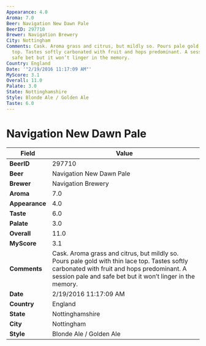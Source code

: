 ```yaml
---
Appearance: 4.0
Aroma: 7.0
Beer: Navigation New Dawn Pale
BeerID: 297710
Brewer: Navigation Brewery
City: Nottingham
Comments: Cask. Aroma grass and citrus, but mildly so. Pours pale gold with thin lace
  top. Tastes softly carbonated with fruit and hops predominant. A session pale and
  safe bet but it won’t linger in the memory.
Country: England
Date: '"2/19/2016 11:17:09 AM"'
MyScore: 3.1
Overall: 11.0
Palate: 3.0
State: Nottinghamshire
Style: Blonde Ale / Golden Ale
Taste: 6.0
---
```


# Navigation New Dawn Pale

| Field         | Value |
|---------------|-------|
| **BeerID** | 297710 |
| **Beer** | Navigation New Dawn Pale |
| **Brewer** | Navigation Brewery |
| **Aroma** | 7.0 |
| **Appearance** | 4.0 |
| **Taste** | 6.0 |
| **Palate** | 3.0 |
| **Overall** | 11.0 |
| **MyScore** | 3.1 |
| **Comments** | Cask. Aroma grass and citrus, but mildly so. Pours pale gold with thin lace top. Tastes softly carbonated with fruit and hops predominant. A session pale and safe bet but it won’t linger in the memory. |
| **Date** | 2/19/2016 11:17:09 AM |
| **Country** | England |
| **State** | Nottinghamshire |
| **City** | Nottingham |
| **Style** | Blonde Ale / Golden Ale |
